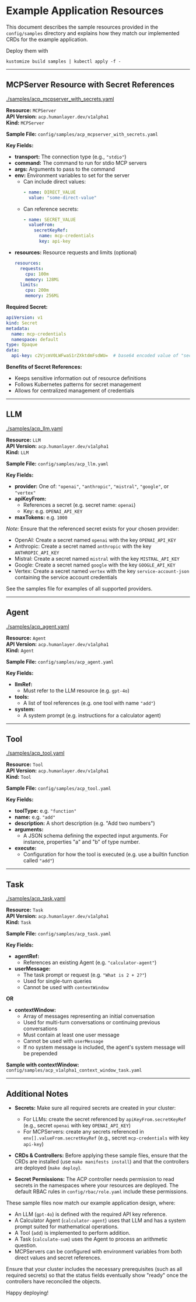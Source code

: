 # Example Application Resources

This document describes the sample resources provided in the `config/samples` directory and explains how they match our implemented CRDs for the example application.

Deploy them with 

```
kustomize build samples | kubectl apply -f -
```

---

## MCPServer Resource with Secret References

[./samples/acp_mcpserver_with_secrets.yaml](./samples/acp_mcpserver_with_secrets.yaml)

**Resource:** `MCPServer`  
**API Version:** `acp.humanlayer.dev/v1alpha1`  
**Kind:** `MCPServer`

**Sample File:** `config/samples/acp_mcpserver_with_secrets.yaml`

**Key Fields:**

- **transport:** The connection type (e.g., `"stdio"`)
- **command:** The command to run for stdio MCP servers
- **args:** Arguments to pass to the command
- **env:** Environment variables to set for the server
  - Can include direct values:
    ```yaml
    - name: DIRECT_VALUE
      value: "some-direct-value"
    ```
  - Can reference secrets:
    ```yaml
    - name: SECRET_VALUE
      valueFrom:
        secretKeyRef:
          name: mcp-credentials
          key: api-key
    ```
- **resources:** Resource requests and limits (optional)
  ```yaml
  resources:
    requests:
      cpu: 100m
      memory: 128Mi
    limits:
      cpu: 200m
      memory: 256Mi
  ```

**Required Secret:**

```yaml
apiVersion: v1
kind: Secret
metadata:
  name: mcp-credentials
  namespace: default
type: Opaque
data:
  api-key: c2VjcmV0LWFwaS1rZXktdmFsdWU=  # base64 encoded value of "secret-api-key-value"
```

**Benefits of Secret References:**
- Keeps sensitive information out of resource definitions
- Follows Kubernetes patterns for secret management
- Allows for centralized management of credentials

---

## LLM

[./samples/acp_llm.yaml](./samples/acp_llm.yaml)

**Resource:** `LLM`  
**API Version:** `acp.humanlayer.dev/v1alpha1`  
**Kind:** `LLM`

**Sample File:** `config/samples/acp_llm.yaml`

**Key Fields:**

- **provider:** One of: `"openai"`, `"anthropic"`, `"mistral"`, `"google"`, or `"vertex"`
- **apiKeyFrom:**
  - References a secret (e.g. secret name: `openai`)
  - Key: e.g. `OPENAI_API_KEY`
- **maxTokens:** e.g. `1000`

_Note:_ Ensure that the referenced secret exists for your chosen provider:
- OpenAI: Create a secret named `openai` with the key `OPENAI_API_KEY`
- Anthropic: Create a secret named `anthropic` with the key `ANTHROPIC_API_KEY`
- Mistral: Create a secret named `mistral` with the key `MISTRAL_API_KEY` 
- Google: Create a secret named `google` with the key `GOOGLE_API_KEY`
- Vertex: Create a secret named `vertex` with the key `service-account-json` containing the service account credentials

See the samples file for examples of all supported providers.

---

## Agent

[./samples/acp_agent.yaml](./samples/acp_agent.yaml)

**Resource:** `Agent`  
**API Version:** `acp.humanlayer.dev/v1alpha1`  
**Kind:** `Agent`

**Sample File:** `config/samples/acp_agent.yaml`

**Key Fields:**

- **llmRef:**
  - Must refer to the LLM resource (e.g. `gpt-4o`)
- **tools:**
  - A list of tool references (e.g. one tool with name `"add"`)
- **system:**
  - A system prompt (e.g. instructions for a calculator agent)

---

## Tool

[./samples/acp_tool.yaml](./samples/acp_tool.yaml)

**Resource:** `Tool`  
**API Version:** `acp.humanlayer.dev/v1alpha1`  
**Kind:** `Tool`

**Sample File:** `config/samples/acp_tool.yaml`

**Key Fields:**

- **toolType:** e.g. `"function"`
- **name:** e.g. `"add"`
- **description:** A short description (e.g. "Add two numbers")
- **arguments:**
  - A JSON schema defining the expected input arguments. For instance, properties "a" and "b" of type number.
- **execute:**
  - Configuration for how the tool is executed (e.g. use a builtin function called `"add"`)

---

## Task

[./samples/acp_task.yaml](./samples/acp_task.yaml)

**Resource:** `Task`  
**API Version:** `acp.humanlayer.dev/v1alpha1`  
**Kind:** `Task`

**Sample File:** `config/samples/acp_task.yaml`

**Key Fields:**

- **agentRef:**
  - References an existing Agent (e.g. `"calculator-agent"`)
- **userMessage:**
  - The task prompt or request (e.g. `"What is 2 + 2?"`)
  - Used for single-turn queries
  - Cannot be used with `contextWindow`

**OR**

- **contextWindow:**
  - Array of messages representing an initial conversation
  - Used for multi-turn conversations or continuing previous conversations
  - Must contain at least one user message
  - Cannot be used with `userMessage`
  - If no system message is included, the agent's system message will be prepended

**Sample with contextWindow:** `config/samples/acp_v1alpha1_context_window_task.yaml`

---

## Additional Notes

- **Secrets:** Make sure all required secrets are created in your cluster:
  - For LLMs: create the secret referenced by `apiKeyFrom.secretKeyRef` (e.g., secret `openai` with key `OPENAI_API_KEY`)
  - For MCPServers: create any secrets referenced in `env[].valueFrom.secretKeyRef` (e.g., secret `mcp-credentials` with key `api-key`)

- **CRDs & Controllers:** Before applying these sample files, ensure that the CRDs are installed (use `make manifests install`) and that the controllers are deployed (`make deploy`).


- **Secret Permissions:** The ACP controller needs permission to read secrets in the namespaces where your resources are deployed. The default RBAC rules in `config/rbac/role.yaml` include these permissions.

These sample files now match our example application design, where:

- An LLM (`gpt-4o`) is defined with the required API key reference.
- A Calculator Agent (`calculator-agent`) uses that LLM and has a system prompt suited for mathematical operations.
- A Tool (`add`) is implemented to perform addition.
- A Task (`calculate-sum`) uses the Agent to process an arithmetic question.
- MCPServers can be configured with environment variables from both direct values and secret references.

Ensure that your cluster includes the necessary prerequisites (such as all required secrets) so that the status fields eventually show "ready" once the controllers have reconciled the objects.

Happy deploying\!
